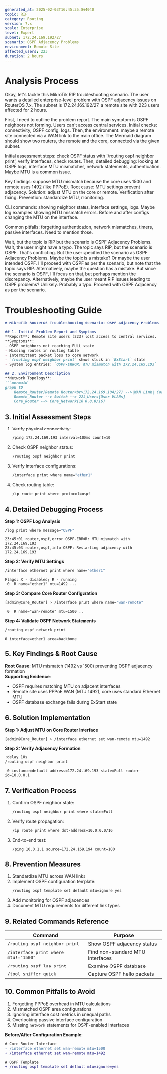 ```yaml
---
generated_at: 2025-02-03T16:45:35.864040
topic: RIP
category: Routing
version: 7.x
scale: Enterprise
level: Expert
subnet: 172.24.169.192/27
scenario: OSPF Adjacency Problems
environment: Remote Site
affected_users: 223
duration: 2 hours
---
```


# Analysis Process
Okay, let's tackle this MikroTik RIP troubleshooting scenario. The user wants a detailed enterprise-level problem with OSPF adjacency issues on RouterOS 7.x. The subnet is 172.24.169.192/27, a remote site with 223 users affected for 2 hours. 

First, I need to outline the problem report. The main symptom is OSPF neighbors not forming. Users can't access central services. Initial checks: connectivity, OSPF config, logs. Then, the environment: maybe a remote site connected via a WAN link to the main office. The Mermaid diagram should show two routers, the remote and the core, connected via the given subnet. 

Initial assessment steps: check OSPF status with '/routing ospf neighbor print', verify interfaces, check routes. Then, detailed debugging: looking at OSPF logs, interface MTU mismatches, network statements, authentication. Maybe MTU is a common issue. 

Key findings: suppose MTU mismatch because the core uses 1500 and remote uses 1492 (like PPPoE). Root cause: MTU settings prevent adjacency. Solution: adjust MTU on the core or remote. Verification after fixing. Prevention: standardize MTU, monitoring. 

CLI commands: showing neighbor states, interface settings, logs. Maybe log examples showing MTU mismatch errors. Before and after configs changing the MTU on the interface. 

Common pitfalls: forgetting authentication, network mismatches, timers, passive interfaces. Need to mention those.

Wait, but the topic is RIP but the scenario is OSPF Adjacency Problems. Wait, the user might have a typo. The topic says RIP, but the scenario is OSPF. That's conflicting. But the user specified the scenario as OSPF Adjacency Problems. Maybe the topic is a mistake? Or maybe the user intended OSPF. I'll proceed with OSPF as per the scenario, but note that the topic says RIP. Alternatively, maybe the question has a mistake. But since the scenario is OSPF, I'll focus on that, but perhaps mention the discrepancy. Alternatively, maybe the user meant RIP issues leading to OSPF problems? Unlikely. Probably a typo. Proceed with OSPF Adjacency as per the scenario.

# Troubleshooting Guide
```markdown
# MikroTik RouterOS Troubleshooting Scenario: OSPF Adjacency Problems

## 1. Initial Problem Report and Symptoms
**Report**: Remote site users (223) lost access to central services.  
**Symptoms**:
- OSPF neighbors not reaching FULL state
- Missing routes in routing table
- Intermittent packet loss to core network
- `/routing ospf neighbor print` shows stuck in `ExStart` state
- System log entries: `OSPF-ERROR: MTU mismatch with 172.24.169.193`

## 2. Environment Description
**Network Topology**:
```mermaid
graph TD
    Remote_Router[Remote Router<br>172.24.169.194/27] -->|WAN Link| Core_Router[Core Router<br>172.24.169.193/27]
    Remote_Router --> Switch --> 223_Users[User VLANs]
    Core_Router --> Core_Network[10.0.0.0/16]
```

## 3. Initial Assessment Steps
1. Verify physical connectivity:
   ```bash
   /ping 172.24.169.193 interval=100ms count=10
   ```
2. Check OSPF neighbor status:
   ```bash
   /routing ospf neighbor print
   ```
3. Verify interface configurations:
   ```bash
   /interface print where name="ether1"
   ```
4. Check routing table:
   ```bash
   /ip route print where protocol=ospf
   ```

## 4. Detailed Debugging Process
**Step 1: OSPF Log Analysis**
```bash
/log print where message~"OSPF"
```
```
23:45:01 router,ospf,error OSPF-ERROR: MTU mismatch with 172.24.169.193
23:45:03 router,ospf,info OSPF: Restarting adjacency with 172.24.169.193
```

**Step 2: Verify MTU Settings**
```bash
/interface ethernet print where name="ether1" 
```
```
Flags: X - disabled; R - running
 0  R name="ether1" mtu=1492 ... 
```

**Step 3: Compare Core Router Configuration**
```bash
[admin@Core_Router] > /interface print where name="wan-remote"
```
```
 0  R name="wan-remote" mtu=1500 ...
```

**Step 4: Validate OSPF Network Statements**
```bash
/routing ospf network print
```
```
0 interface=ether1 area=backbone
```

## 5. Key Findings & Root Cause
**Root Cause**: MTU mismatch (1492 vs 1500) preventing OSPF adjacency formation  
**Supporting Evidence**:
- OSPF requires matching MTU on adjacent interfaces
- Remote site uses PPPoE WAN (MTU 1492), core uses standard Ethernet MTU
- OSPF database exchange fails during ExStart state

## 6. Solution Implementation
**Step 1: Adjust MTU on Core Router Interface**
```bash
[admin@Core_Router] > /interface ethernet set wan-remote mtu=1492
```

**Step 2: Verify Adjacency Formation**
```bash
:delay 10s
/routing ospf neighbor print
```
```
 0 instance=default address=172.24.169.193 state=Full router-id=10.0.0.1
```

## 7. Verification Process
1. Confirm OSPF neighbor state:
   ```bash
   /routing ospf neighbor print where state=Full
   ```
2. Verify route propagation:
   ```bash
   /ip route print where dst-address=10.0.0.0/16
   ```
3. End-to-end test:
   ```bash
   /ping 10.0.1.1 source=172.24.169.194 count=100
   ```

## 8. Prevention Measures
1. Standardize MTU across WAN links
2. Implement OSPF configuration template:
   ```bash
   /routing ospf template set default mtu=ignore yes
   ```
3. Add monitoring for OSPF adjacencies
4. Document MTU requirements for different link types

## 9. Related Commands Reference
| Command | Purpose |
|---------|---------|
| `/routing ospf neighbor print` | Show OSPF adjacency status |
| `/interface print where mtu!="1500"` | Find non-standard MTU interfaces |
| `/routing ospf lsa print` | Examine OSPF database |
| `/tool sniffer quick` | Capture OSPF hello packets |

## 10. Common Pitfalls to Avoid
1. Forgetting PPPoE overhead in MTU calculations
2. Mismatched OSPF area configurations
3. Ignoring interface cost metrics in unequal paths
4. Overlooking passive interface configuration
5. Missing `network` statements for OSPF-enabled interfaces

**Before/After Configuration Example**:
```diff
# Core Router Interface
- /interface ethernet set wan-remote mtu=1500
+ /interface ethernet set wan-remote mtu=1492

# OSPF Template
+ /routing ospf template set default mtu=ignore=yes
```
